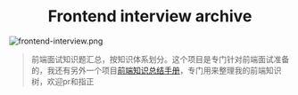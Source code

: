 # <div style="text-align:center">Frontend interview archive</div>

![frontend-interview.png](https://i.loli.net/2019/10/28/sZBqWwKM9k2VxPo.png)

> 前端面试知识题汇总，按知识体系划分。这个项目是专门针对前端面试准备的，我还有另外一个项目[前端知识总结手册](https://github.com/luvsunlight/front-end-cookbook)，专门用来整理我的前端知识树，欢迎pr和指正


